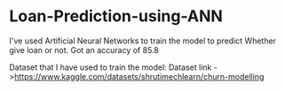 # Loan-Prediction-using-ANN

I've used Artificial Neural Networks to train the model to predict Whether give loan or not.
Got an accuracy of 85.8 

Dataset that I have used to train the model:
Dataset link ->https://www.kaggle.com/datasets/shrutimechlearn/churn-modelling
